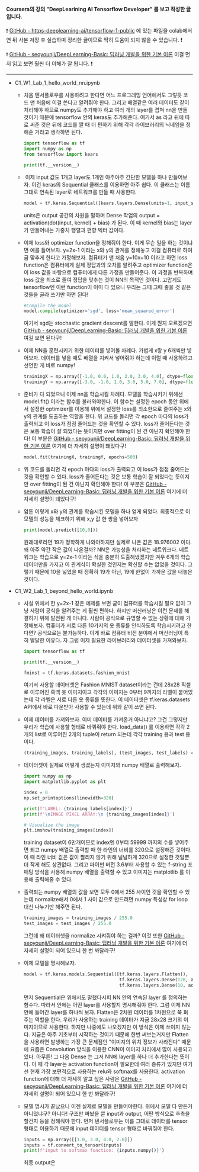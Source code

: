 #### Coursera의 강의 "DeepLearining AI Tensorflow Developer" 를 보고 작성한 글입니다.

:exclamation:   [GitHub - https-deeplearning-ai/tensorflow-1-public](https://github.com/https-deeplearning-ai/tensorflow-1-public)  에 있는 파일을 colab에서 연 뒤 사본 저장 후 실습하며 정리한 글이므로 딱히 도움이 되지 않을 수 있습니다.   :exclamation:

:exclamation:   [GitHub - seoyounji/DeepLearning-Basic: 딥러닝 개발을 위한 기본 이론](https://github.com/seoyounji/DeepLearning-Basic) 이걸 먼저 읽고 보면 훨씬 더 이해가 잘 됩니다.   :exclamation:



______

- C1_W1_Lab_1_hello_world_nn.ipynb
  
  - 처음 텐서플로우를 사용하려고 한다면 어느 프로그래밍 언어에서도 그렇듯 코드 맨 처음에 이걸 쓴다고 알려줘야 한다. 그리고 배열같은 여러 데이터도 같이 처리해야 하므로 numpy도 추가해야 하고 여러 개의 layer를 겹쳐 nn을 만들 것이기 때문에 tensorflow 안의 keras도 추가해준다. 여기서 as 라고 뒤에 따로 써준 것은 뒤에 코드를 짤 때 더 편하기 위해 각각 라이브러리의 닉네임을 정해준 거라고 생각하면 된다.
    
    ```python
    import tensorflow as tf
    import numpy as np
    from tensorflow import kears
    
    print(tf.__version__)
    ```
  
  -  이제 input 값도 1개고 layer도 1개인 아주아주 간단한 모델을 하나 만들어보자. 이건 keras의 Sequential 클래스를 이용하면 아주 쉽다. 이 클래스는 이름 그대로 연속된 layer로 네트워크를 만들 때 사용한다. 
    
    ```python
    model = tf.keras.Sequential([kears.layers.Dense(units=1, input_shape=[1])])
    ```
    
    units은 output 공간의 차원을 말하며 Dense 작업의 output = activation(dot(input, kernel) + bias) 가 된다. 이 때 kernel와 bias는 layer가 만들어내는 가중치 행렬과 편향 벡터 값이다.
  
  - 이제 loss와 optimizer function을 정해줘야 한다. 이게 무슨 일을 하는 것이냐면 예를 들어보자. y=2x-1 이라는 x와 y의 관계를 정해놓고 이걸 컴퓨터로 하여금 맞추게 한다고 가정해보자. 컴퓨터가 맨 처음 y=10x+10 이라고 하면 loss function은 컴퓨터에게 실제 정답과의 오차를 알려주고 optimizer function은 이 loss 값을 바탕으로 컴퓨터에게 다른 가정을 만들어준다. 이 과정을 반복하며 loss 값을 최소로 줄여 정답을 맞추는 것이 NN의 목적인 것이다. 고맙게도 tensorflow엔 이런 function이 이미 다 있으니 우리는 그때 그때 좋을 것 같은 것들을 골라 쓰기만 하면 된다!
    
    ```python
    #Compile the model
    model.compile(optimizer='sgd', loss='mean_squared_error')
    ```
    
    여기서 sgd는 stochastic gradient descent를 말한다. 이게 뭔지 모르겠으면 [GitHub - seoyounji/DeepLearning-Basic: 딥러닝 개발을 위한 기본 이론](https://github.com/seoyounji/DeepLearning-Basic) 여길 보면 된다구!
  
  - 이제 NN을 훈련시키기 위한 데이터를 넣어볼 차례다. 가볍게 x랑 y 6개씩만 넣어보자. 데이터를 넣을 때도 배열을 지켜서 넣어줘야 하는데 이럴 때 사용하려고 선언한 게 바로  numpy! 
    
    ```python
    trainingX = np.array([-1.0, 0.0, 1.0, 2.0, 3.0, 4.0], dtype=float)
    trainingY = np.array([-3.0, -1.0, 1.0, 3.0, 5.0, 7.0], dtype=float)
    ```
  
  - 준비가 다 되었으니 이제 nn을 학습시킬 차례다. 모델을 학습시키기 위해선 model.fit() 이라는 함수를 불러와야한다. 이 함수는 설정한 epoch 동안 위에서 설정한 optimizer를 이용해 위에서 설정한 loss를 최소한으로 줄여주는 x와 y의 관계를 도출하는 역할을 한다. 위 코드를 돌리면 각 epoch 마다의 loss가 출력되고 이 loss가 점점 줄어드는 것을 확인할 수 있다. loss가 줄어든다는 것은 보통 학습이 잘 되었다는 뜻이지만 over fitting이 된 건 아닌지 확인해야 한다! 이 부분은 [GitHub - seoyounji/DeepLearning-Basic: 딥러닝 개발을 위한 기본 이론](https://github.com/seoyounji/DeepLearning-Basic) 여기에 더 자세히 설명이 돼있다구!
    
    ```python
    model.fit(trainingX, trainingY, epochs=500)
    ```
    
  - 위 코드를 돌리면 각 epoch 마다의 loss가 출력되고 이 loss가 점점 줄어드는 것을 확인할 수 있다. loss가 줄어든다는 것은 보통 학습이 잘 되었다는 뜻이지만 over fitting이 된 건 아닌지 확인해야 한다! 이 부분은 [GitHub - seoyounji/DeepLearning-Basic: 딥러닝 개발을 위한 기본 이론](https://github.com/seoyounji/DeepLearning-Basic) 여기에 더 자세히 설명이 돼있다구!
  
  * 암튼 이렇게 x와 y의 관계를 학습시킨 모델을 하나 얻게 되었다. 최종적으로 이 모델의 성능을 체크하기 위해 x,y 값 한 쌍을 넣어보자
  
    ```python
    print(model.predict([10,0]))
    ```
  
    원래대로라면 19가 정학하게 나와야하지만 실제로 나온 값은 18.976002 이다. 왜 아주 약간 작은 값이 나온걸까? NN은 가능성을 처리하는 네트워크다. 네트워크는 학습으로 y=2x-1 이라는 식을 충분히 도출해냈겠지만 겨우 6개의 학습 데이터만을 가지고 이 관계식이 확실한 것인지는 확신할 수는 없었을 것이다. 그렇기 때문에 10을 넣었을 때 정확히 19가 아닌, 19에 한없이 가까운 값을 내놓은 것이다. 



* C1_W2_Lab_1_beyond_hello_world.ipynb

  * 사실 위에서 한 y=2x-1 같은 예제를 보면 굳이 컴퓨터를 학습시킬 필요 없이 그냥 사람이 공식을 알려주는 게 훨씬 편하다. 하지만 머신러닝은 이런 문제를 해결하기 위해 발전된 게 아니다. 사람이 공식으로 규명할 수 없는 상황에 대해 가정해보자. 컴퓨터가 서로 다른 10가지의 옷 종류를 인식하도록 학습시키려고 한다면? 공식으로는 불가능하다. 이게 바로 컴퓨터 비전 분야에서 머신러닝이 특히 발달한 이유다. 자 그럼 이제 필요한 라이브러리와 데이터셋을 가져와보자. 

    ```python
    import tensorflow as tf
    
    print(tf.__version__)
    
    fminst = tf.keras.datasets.fashion_mnist
    ```

    여기서 사용할 데이터셋은 Fashion MNIST dataset이라는 건데 28x28 픽셀로 이루어진 흑백 옷 이미지이고 각각의 이미지는 0부터 9까지의 라벨이 붙어있는데 각 라벨은 서로 다른 옷 종류를 뜻한다. 이 데이터셋은 tf.keras.datasets API에서 바로 다운받아 사용할 수 있는데 위와 같이 쓰면 된다. 

  * 이제 데이터를 가져와보자. 이미 데이터를 가져온거 아니냐고? 그건 그렇지만 우리가 학습에 사용할 형태로 바꿔줘야 한다. load_data() 를 이용하면 각각 2개의 list로 이루어진 2개의 tuple이 return 되는데 각각 training 용과 test 용이다.

    ```python
    (training_images, training_labels), (test_images, test_labels) = fmnist.load_data()
    ```

  * 데이터셋이 실제로 어떻게 생겼는지 이미지와 numpy 배열로 출력해보자. 

    ```python
    import numpy as np
    import matplotlib.pyplot as plt
    
    index = 0
    np.set_printoptions(linewidth=320)
    
    print(f'LABEL: {training_labels[index]}')
    print(f'\nIMAGE PIXEL ARRAY:\n {training_images[index]}')
    
    # Visualize the image
    plt.imshow(training_images[index])
    ```

    training dataset이 6만개이므로 index엔 0부터 59999 까지의 수를 넣어주면 되고 numpy 배열로 출력할 때 한 라인의 너비를 320으로 설정해준 것이다. 이 때 라인 너비 값은 값이 짤리지 않기 위해 널널하게 320으로 설정한 것일뿐 더 작게 해도 상관없다. 그리고 파이썬 버전 3.6부터 사용할 수 있는 f-string 포매팅 방식을 사용해 numpy 배열을 출력할 수 있고 이미지는 matplotlib 를 이용해 출력해줄 수 있다.

  * 출력되는 numpy 배열의 값을 보면 모두 0에서 255 사이인 것을 확인할 수 있는데 normalize해서 0에서 1 사이 값으로 만드려면 numpy 특성상 for loop 대신 나누기만 해주면 된다.

    ```python
    training_images = training_images / 255.0
    test_images = test_images / 255.0
    ```

    그런데 왜 데이터셋을 normalize 시켜줘야 하는 걸까? 이것 또한 [GitHub - seoyounji/DeepLearning-Basic: 딥러닝 개발을 위한 기본 이론](https://github.com/seoyounji/DeepLearning-Basic) 여기에 더 자세히 설명이 되어 있으니 한 번 봐달라구!

  * 이제 모델을 명시해보자. 

    ```python
    model = tf.keras.models.Sequential([tf.keras.layers.Flatten(), 
                                        tf.keras.layers.Dense(128, activation=tf.nn.relu), 
                                        tf.keras.layers.Dense(10, activation=tf.nn.softmax)])
    ```

    먼저 Sequential은 위에서도 말했다시피 NN 안의 연속된 layer 를 정의하는 함수다. 따라서 안에는 어떤 layer를 사용할지 명시해줘야 한다. 그럼 이제 NN 안에 들어간 layer를 하나씩 보자. Flatten은 2차원 데이터를 1차원으로 쭉 펴주는 역할을 한다. 우리가 사용하는 training 데이터가 지금 28x28 크기의 이미지이므로 사용한다. 하지만 나중에도 나오겠지만 이 방식은 이제 쓰이지 않는다. 지금은 아주 기초부터 시작하는 것이기 때문에 한번 써보는거지만 Flatten을 사용하면 발생하는 가장 큰 문제점인 "이미지의 위치 정보가 사라진다" 때문에 요즘은 Convolution 방식을 이용한 CNN이 이미지 처리에서 많이 사용되고 있다. 아무튼!  그 다음 Dense 는 그저 NN에 layer를 하나 더 추가한다는 뜻이다. 이 때 각 layer는 activation function이 필요한데 여러 종류가 있지만 여기선 현재 가장 보편적으로 사용하는 relu와 softmax를 사용한다. activation function에 대해 더 자세히 알고 싶은 사람은 [GitHub - seoyounji/DeepLearning-Basic: 딥러닝 개발을 위한 기본 이론](https://github.com/seoyounji/DeepLearning-Basic) 여기에 더 자세히 설명이 되어 있으니 한 번 봐달라구!
    
  * 모델 명시가 끝났으니 이젠 실제로 모델을 만들어야한다. 위에서 모델 다 만든거 아니었냐구? 아니다! 구조만 짜놨을 뿐 input과 output, 어떤 방식으로 추측을 할건지 등을 정해줘야 한다. 먼저 텐서플로우는 이름 그대로 데이터를 tensor 형태로 이용하기 때문에 input 데이터를 tensor 형태로 바꿔줘야 한다. 
  
    ```python
    inputs = np.array([[1.0, 3.0, 4.0, 2.0]])
    inputs = tf.convert_to_tensor(inputs)
    print(f'input to softmax function: {inputs.numpy()}')
    ```
  
    최종 output은 
